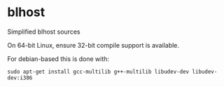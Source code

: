 # blhost
Simplified blhost sources

On 64-bit Linux, ensure 32-bit compile support is available.

For debian-based this is done with:
```
sudo apt-get install gcc-multilib g++-multilib libudev-dev libudev-dev:i386
```

